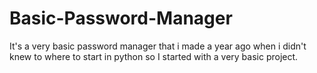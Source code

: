 # Basic-Password-Manager
It's a very basic password manager that i made a year ago when i didn't knew to where to start in python so I started with a very basic project.
